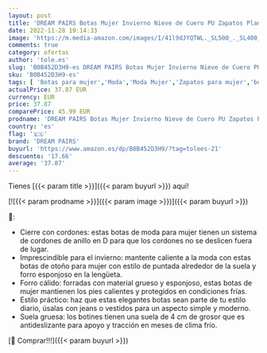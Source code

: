 ```yaml
---
layout: post
title: 'DREAM PAIRS Botas Mujer Invierno Nieve de Cuero PU Zapatos Planas Cálidas Piel Forro Cordones Botas Botines Senderismo Snow Boots Outdoor MARRÓN SDAB2201W-E Talla 38  EUR '
date: 2022-11-28 19:14:33
image: 'https://m.media-amazon.com/images/I/41l9dJYQTWL._SL500_._SL400_.jpg'
comments: true
category: ofertas
author: 'tole.es'
slug: 'B0B452D3H9-es DREAM PAIRS Botas Mujer Invierno Nieve de Cuero PU Zapatos...'
sku: 'B0B452D3H9-es'
tags: [ 'Botas para mujer','Moda','Moda Mujer','Zapatos para mujer','botines','dream pairs','zapatos','🇪🇸', ]
actualPrice: 37.87 EUR
currency: EUR
price: 37.87
comparePrice: 45.99 EUR
prodname: 'DREAM PAIRS Botas Mujer Invierno Nieve de Cuero PU Zapatos Planas Cálidas Piel Forro Cordones Botas Botines Senderismo Snow Boots Outdoor MARRÓN SDAB2201W-E Talla 38  EUR '
country: 'es'
flag: '🇪🇸'
brand: 'DREAM PAIRS'
buyurl: 'https://www.amazon.es/dp/B0B452D3H9/?tag=tolees-21'
descuento: '17.66'
average: '37.87'
---
```


Tienes [{{< param title >}}]({{< param buyurl >}}) aqui!

[![{{< param prodname >}}]({{< param image >}})]({{< param buyurl >}})

🔎:

- Cierre con cordones: estas botas de moda para mujer tienen un sistema de cordones de anillo en D para que los cordones no se deslicen fuera de lugar.
- Imprescindible para el invierno: mantente caliente a la moda con estas botas de otoño para mujer con estilo de puntada alrededor de la suela y forro esponjoso en la lengüeta.
- Forro cálido: forradas con material grueso y esponjoso, estas botas de mujer mantienen los pies calientes y protegidos en condiciones frías.
- Estilo práctico: haz que estas elegantes botas sean parte de tu estilo diario, úsalas con jeans o vestidos para un aspecto simple y moderno.
- Suela gruesa: los botines tienen una suela de 4 cm de grosor que es antideslizante para apoyo y tracción en meses de clima frío.

[🛒 Comprar!!!]({{< param buyurl >}})
